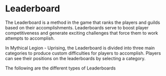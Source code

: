 # Leaderboard

The Leaderboard is a method in the game that ranks the players and guilds based on their accomplishments. Leaderboards serve to boost player competitiveness and generate exciting challenges that force them to work attempts to accomplish.



In Mythical Legion - Uprising, the Leaderboard is divided into three main categories to produce custom difficulties for players to accomplish. Players can see their positions on the leaderboards by selecting a category.



The following are the different types of Leaderboards


